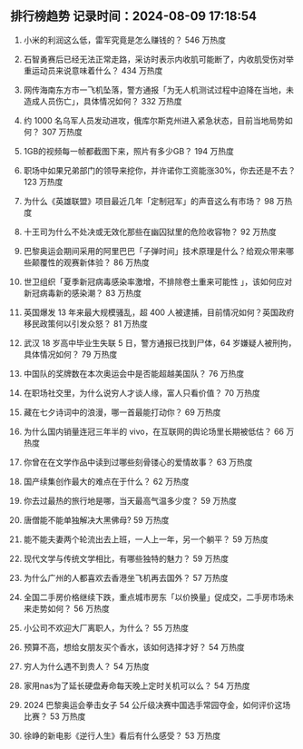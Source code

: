 
## 排行榜趋势 记录时间：2024-08-09 17:18:54
  
  1. 小米的利润这么低，雷军究竟是怎么赚钱的？ 546 万热度
    
  2. 石智勇赛后已经无法正常走路，采访时表示内收肌可能断了，内收肌受伤对举重运动员来说意味着什么？ 434 万热度
    
  3. 网传海南东方市一飞机坠落，警方通报「为无人机测试过程中迫降在当地，未造成人员伤亡」，具体情况如何？ 332 万热度
    
  4. 约 1000 名乌军人员发动进攻，俄库尔斯克州进入紧急状态，目前当地局势如何？ 307 万热度
    
  5. 1GB的视频每一帧都截图下来，照片有多少GB？ 194 万热度
    
  6. 职场中如果兄弟部门的领导来挖你，并许诺你工资能涨30%，你去还是不去？ 123 万热度
    
  7. 为什么《英雄联盟》项目最近几年「定制冠军」的声音这么有市场？ 98 万热度
    
  8. 十王司为什么不处决或无效化那些在幽囚狱里的危险收容物？ 92 万热度
    
  9. 巴黎奥运会期间采用的阿里巴巴「子弹时间」技术原理是什么？给观众带来哪些颠覆性的观赛新体验？ 86 万热度
    
  10. 世卫组织「夏季新冠病毒感染率激增，不排除卷土重来可能性 」，该如何应对新冠病毒新的感染潮？ 83 万热度
    
  11. 英国爆发 13 年来最大规模骚乱，超 400 人被逮捕，目前情况如何？英国政府移民政策何以引发众怒？ 81 万热度
    
  12. 武汉 18 岁高中毕业生失联 5 日，警方通报已找到尸体，64 岁嫌疑人被刑拘，具体情况如何？ 79 万热度
    
  13. 中国队的奖牌数在本次奥运会中是否能超越美国队？ 76 万热度
    
  14. 在职场社交里，为什么说穷人才谈人缘，富人只看价值？ 70 万热度
    
  15. 藏在七夕诗词中的浪漫，哪一首最能打动你？ 69 万热度
    
  16. 为什么国内销量连冠三年半的 vivo，在互联网的舆论场里长期被低估？ 66 万热度
    
  17. 你曾在在文学作品中读到过哪些刻骨镂心的爱情故事？ 63 万热度
    
  18. 国产续集创作最大的难点在于什么？ 62 万热度
    
  19. 你去过最热的旅行地是哪，当天最高气温多少度？ 59 万热度
    
  20. 唐僧能不能单独解决大黑佛母? 59 万热度
    
  21. 能不能夫妻两个轮流出去上班，一人上一年，另一个躺平？ 59 万热度
    
  22. 现代文学与传统文学相比，有哪些独特的魅力？ 59 万热度
    
  23. 为什么广州的人都喜欢去香港坐飞机再去国外？ 57 万热度
    
  24. 全国二手房价格继续下跌，重点城市房东「以价换量」促成交，二手房市场未来走势如何？ 56 万热度
    
  25. 小公司不欢迎大厂离职人，为什么？ 55 万热度
    
  26. 预算不高，想给女朋友买个香水，该如何选择才好？ 54 万热度
    
  27. 穷人为什么遇不到贵人？ 54 万热度
    
  28. 家用nas为了延长硬盘寿命每天晚上定时关机可以么？ 54 万热度
    
  29. 2024 巴黎奥运会拳击女子 54 公斤级决赛中国选手常园夺金，如何评价这场比赛？ 53 万热度
    
  30. 徐峥的新电影《逆行人生》看后有什么感受？ 53 万热度
    